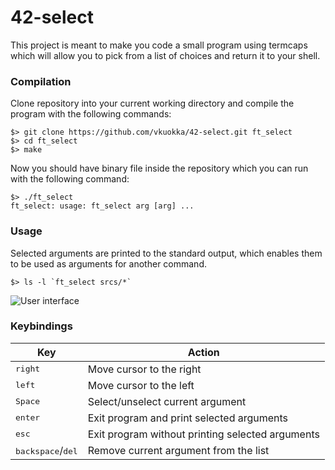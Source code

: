# 42-select
This project is meant to make you code a small program using termcaps which will allow you to pick from a list of choices and return it to your shell.

### Compilation
Clone repository into your current working directory and compile the program with the following commands:
```
$> git clone https://github.com/vkuokka/42-select.git ft_select  
$> cd ft_select  
$> make  
```
Now you should have binary file inside the repository which you can run with the following command:
```
$> ./ft_select  
ft_select: usage: ft_select arg [arg] ...
```
### Usage
 Selected arguments are printed to the standard output, which enables them to be used as arguments for another command.  
 ```
 $> ls -l `ft_select srcs/*`
```
![User interface](select_ui.png)

### Keybindings
Key | Action
------------ | -------------
<kbd>right</kbd> | Move cursor to the right
<kbd>left</kbd> | Move cursor to the left
<kbd>Space</kbd> | Select/unselect current argument
<kbd>enter</kbd> | Exit program and print selected arguments
<kbd>esc</kbd> | Exit program without printing selected arguments
<kbd>backspace</kbd>/<kbd>del</kbd> | Remove current argument from the list
